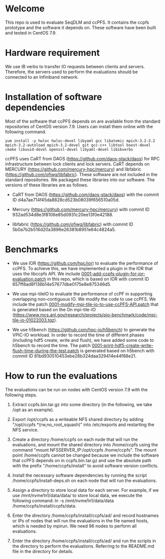 # Welcome

This repo is used to evaluate SeqDLM and ccPFS. It contains the ccpfs prototype and the software it depends on. These software have been built and tested in CentOS 7.9.

# Hardware requirement

We use IB verbs to transfer IO requests between clients and servers. Therefore, the servers used to perform the evaluations should be connected to an Infiniband network.

# Installation of software dependencies

Most of the software that ccPFS depends on are available from the standard repositories of CentOS version 7.9. Users can install them online with the following command.

```
yum install -y hwloc hwloc-devel libyaml gcc libatomic mpich-3.2-3.2 mpich-3.2-autoload mpich-3.2-devel git gcc-c++ libtool boost-devel cmake libuuid-devel openssl-devel libyaml-devel libibverbs
```

ccPFS uses CaRT from DAOS (https://github.com/daos-stack/daos) for RPC infrastructure between lock clients and lock servers. CaRT depends on MERCURY (https://github.com/mercury-hpc/mercury) and libfabric (https://github.com/ofiwg/libfabric). These software are not included in the standard repositories. We packaged these libraries into our software. The versions of these libraries are as follows.

* CaRT from DAOS (https://github.com/daos-stack/daos) with the commit ID d4a7ae714f45da8828cd523b08039f656510a05d.

* Mercury (https://github.com/mercury-hpc/mercury) with commit ID 932ad534d8e3f8106e85d0931c20ee13f0e42188.

* libfabric (https://github.com/ofiwg/libfabric) with commit ID 5b0a7b2b516d20a3896e26381b8951e64c4824a5.

# Benchmarks

* We use IOR (https://github.com/hpc/ior) to evaluate the performance of ccPFS. To achieve this, we have implemented a plugin in the IOR that uses the libccpfs API. We include [0001-add-ccpfs-plugin-for-ior-evaluation.patch](./0001-add-ccpfs-plugin-for-ior-evaluation.patch) in this repo, which is based on IOR with commit ID 657ff8ad8f136b14e57677dbe0175e8e875346d5.

* We use mpi-tileIO to evaluate the performance of ccPF in supporting overlapping non-contiguous IO. We modify the code to use ccPFS. We include the patch [0001-modify-mpi-tile-io-to-use-ccPFS-API.patch](./0001-modify-mpi-tile-io-to-use-ccPFS-API.patch) that is generated based on the On mpi-tile-IO (https://www.mcs.anl.gov/research/projects/pio-benchmark/code/mpi-tile-io-01022003.tgz).

* We use h5bench (https://github.com/hpc-io/h5bench) to generate the VPIC-IO workload. In order to record the time of different phases (including hdf5 create, write and flush), we have added some code to h5bench to record the time. The patch [0001-print-hdf5-create-write-flush-time-during-the-test.patch](./0001-print-hdf5-create-write-flush-time-during-the-test.patch) is generated based on h5bench with commit ID 81bd930510453ebe28b324daa329414e44f88e21.

# How to run the evaluations

The evaluations can be run on nodes with CentOS version 7.9 with the following steps.

1. Extract ccpfs.bin.tar.gz into some directory (in the following, we take /opt as an example).

2. Export /opt/ccpfs as a writeable NFS shared directory by adding "/opt/ccpfs *(rw,no\_root\_squash)" into /etc/exports and restarting the NFS service.

3. Create a directory /home/ccpfs on each node that will run the evaluations, and mount the shared directory into /home/ccpfs using the command "mount NFSSERVER\_IP:/opt/ccpfs /home/ccpfs". The mount point /home/ccpfs cannot be changed because we include the software that ccPFS depends on in ccpfs.bin.tar.gz and use the absolute path with the prefix "/home/ccpfs/install" to avoid software version conflicts.

4. Install the necessary software dependencies by running the script /home/ccpfs/install-deps.sh on each node that will run the evaluations.

5. Assign a directory to store local data for each server. For example, if we use /mnt/nvme1n1/data/data/ to store local data, we execute the following command: ln -s /mnt/nvme1n1/data/data /home/ccpfs/install/ccpfs/data.

6. Enter the directory /home/ccpfs/install/ccpfs/ad/ and record hostnames or IPs of nodes that will run the evaluations in the file named hosts, which is needed by mpirun. We need 96 nodes to perform all evaluations.

7. Enter the directory /home/ccpfs/install/ccpfs/ad/ and run the scripts in the directory to perform the evaluations. Referring to the README.md file in the directory for details.
